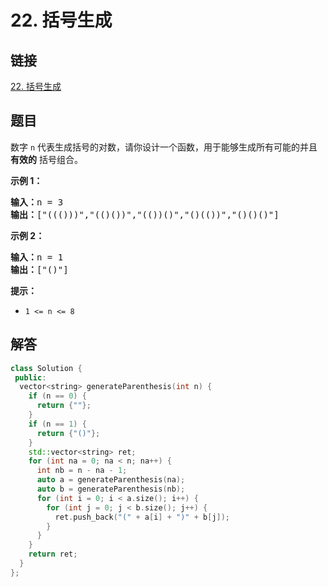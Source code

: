 # 22. 括号生成

## 链接

[22. 括号生成](https://leetcode.cn/problems/generate-parentheses/description/)

## 题目

数字 `n` 代表生成括号的对数，请你设计一个函数，用于能够生成所有可能的并且 **有效的** 括号组合。

**示例 1：**

<pre><strong>输入：</strong>n = 3
<strong>输出：</strong>["((()))","(()())","(())()","()(())","()()()"]
</pre>

**示例 2：**

<pre><strong>输入：</strong>n = 1
<strong>输出：</strong>["()"]
</pre>

**提示：**

* `1 <= n <= 8`

## 解答

```cpp
class Solution {
 public:
  vector<string> generateParenthesis(int n) {
    if (n == 0) {
      return {""};
    }
    if (n == 1) {
      return {"()"};
    }
    std::vector<string> ret;
    for (int na = 0; na < n; na++) {
      int nb = n - na - 1;
      auto a = generateParenthesis(na);
      auto b = generateParenthesis(nb);
      for (int i = 0; i < a.size(); i++) {
        for (int j = 0; j < b.size(); j++) {
          ret.push_back("(" + a[i] + ")" + b[j]);
        }
      }
    }
    return ret;
  }
};
```
